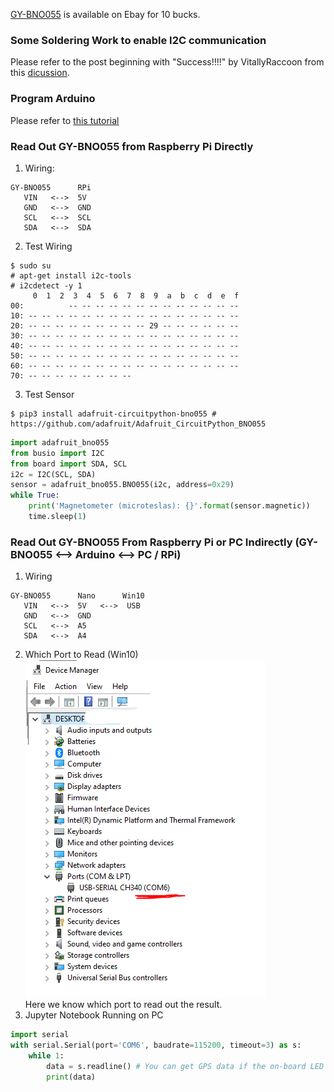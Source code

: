 [GY-BNO055](https://www.ebay.com/itm/172970055900) is available on Ebay for 10 bucks.<br>
### Some Soldering Work to enable I2C communication<br> 
Please refer to the post beginning with "Success!!!!" by VitallyRaccoon from this [dicussion](https://forum.arduino.cc/index.php?topic=574580.0).
### Program Arduino
Please refer to [this tutorial](https://learn.adafruit.com/adafruit-bno055-absolute-orientation-sensor/arduino-code)
### Read Out GY-BNO055 from Raspberry Pi Directly
1. Wiring:
```
GY-BNO055      RPi      
   VIN   <-->  5V   
   GND   <-->  GND  
   SCL   <-->  SCL 
   SDA   <-->  SDA  
```
2. Test Wiring
```shell
$ sudo su
# apt-get install i2c-tools
# i2cdetect -y 1
     0  1  2  3  4  5  6  7  8  9  a  b  c  d  e  f
00:          -- -- -- -- -- -- -- -- -- -- -- -- --
10: -- -- -- -- -- -- -- -- -- -- -- -- -- -- -- --
20: -- -- -- -- -- -- -- -- -- 29 -- -- -- -- -- --
30: -- -- -- -- -- -- -- -- -- -- -- -- -- -- -- --
40: -- -- -- -- -- -- -- -- -- -- -- -- -- -- -- --
50: -- -- -- -- -- -- -- -- -- -- -- -- -- -- -- --
60: -- -- -- -- -- -- -- -- -- -- -- -- -- -- -- --
70: -- -- -- -- -- -- -- --
```
3. Test Sensor
```shell
$ pip3 install adafruit-circuitpython-bno055 # https://github.com/adafruit/Adafruit_CircuitPython_BNO055
```
```python
import adafruit_bno055
from busio import I2C
from board import SDA, SCL
i2c = I2C(SCL, SDA)
sensor = adafruit_bno055.BNO055(i2c, address=0x29)
while True: 
    print('Magnetometer (microteslas): {}'.format(sensor.magnetic))  
    time.sleep(1)
``` 
### Read Out GY-BNO055 From Raspberry Pi or PC Indirectly (GY-BNO055 <--> Arduino <--> PC / RPi)
1. Wiring 
```
GY-BNO055      Nano      Win10
   VIN   <-->  5V   <-->  USB
   GND   <-->  GND  
   SCL   <-->  A5  
   SDA   <-->  A4            
```
2. Which Port to Read (Win10)<br>
![alt text](https://raw.githubusercontent.com/xg590/IoT/master/src/COM_6.png "COM6")<br>
Here we know which port to read out the result.<br>
3. Jupyter Notebook Running on PC
```python
import serial
with serial.Serial(port='COM6', baudrate=115200, timeout=3) as s:
    while 1:
        data = s.readline() # You can get GPS data if the on-board LED blinks.
        print(data)
```
